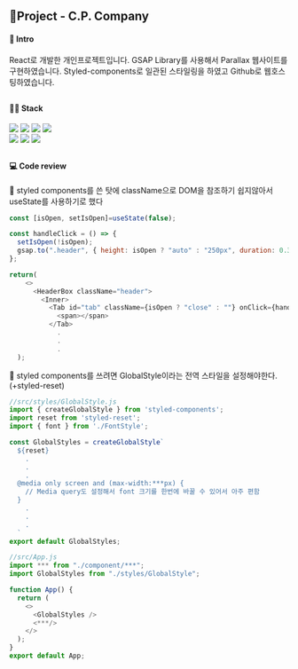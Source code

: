 ## 🚩Project - C.P. Company

#### 📰 Intro 
React로 개발한 개인프로젝트입니다. GSAP Library를 사용해서 Parallax 웹사이트를 구현하였습니다. 
Styled-components로 일관된 스타일링을 하였고 Github로 웹호스팅하였습니다.
##
#### 👩‍💻 Stack 
<div>
  <img src="https://img.shields.io/badge/React-61DAFB?style=for-the-badge&logo=react&logoColor=white">
  <img src="https://img.shields.io/badge/Redux-764ABC?style=for-the-badge&logo=redux&logoColor=white">
  <img src="https://img.shields.io/badge/Javascript-F7DF1E?style=for-the-badge&logo=javascript&logoColor=white">
  <img src="https://img.shields.io/badge/Styled components-DB7093?style=for-the-badge&logo=styledcomponents&logoColor=white">
</div>
<div>
  <img src="https://img.shields.io/badge/Figma-F24E1E?style=for-the-badge&logo=figma&logoColor=white">
  <img src="https://img.shields.io/badge/git-F05032?style=for-the-badge&logo=git&logoColor=white">
  <img src="https://img.shields.io/badge/github-181717?style=for-the-badge&logo=github&logoColor=white">
</div>

##
#### 💻 Code review
🔸 styled components를 쓴 탓에 className으로 DOM을 참조하기 쉽지않아서 useState를 사용하기로 했다
```javascript
const [isOpen, setIsOpen]=useState(false);

const handleClick = () => {
  setIsOpen(!isOpen);
  gsap.to(".header", { height: isOpen ? "auto" : "250px", duration: 0.3 });
};

return(
    <>
      <HeaderBox className="header">
        <Inner>
          <Tab id="tab" className={isOpen ? "close" : ""} onClick={handleClick}>
            <span></span>
          </Tab>
            .
            .
            .
  );
```


🔸 styled components를 쓰려면 GlobalStyle이라는 전역 스타일을 설정해야한다. (+styled-reset)
```javascript
//src/styles/GlobalStyle.js
import { createGlobalStyle } from 'styled-components';
import reset from 'styled-reset';
import { font } from './FontStyle';

const GlobalStyles = createGlobalStyle`
  ${reset}
    .
    .
    .
  @media only screen and (max-width:***px) {
    // Media query도 설정해서 font 크기를 한번에 바꿀 수 있어서 아주 편함
  }
    .
    .
    .
  `
export default GlobalStyles;
```

```javascript
//src/App.js
import *** from "./component/***";
import GlobalStyles from "./styles/GlobalStyle";

function App() {
  return (
    <>
      <GlobalStyles />
      <***/>
    </>
  );
}
export default App;
```

